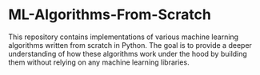 # ML-Algorithms-From-Scratch

This repository contains implementations of various machine learning algorithms written from scratch in Python. The goal is to provide a deeper understanding of how these algorithms work under the hood by building them without relying on any machine learning libraries.

